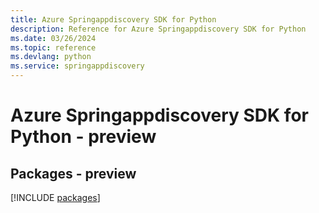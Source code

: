 ```yaml
---
title: Azure Springappdiscovery SDK for Python
description: Reference for Azure Springappdiscovery SDK for Python
ms.date: 03/26/2024
ms.topic: reference
ms.devlang: python
ms.service: springappdiscovery
---
```

# Azure Springappdiscovery SDK for Python - preview
## Packages - preview
[!INCLUDE [packages](springappdiscovery-index.md)]